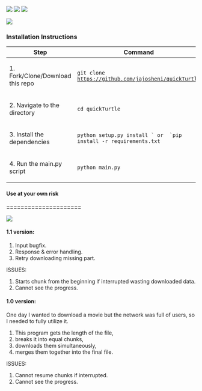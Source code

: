 <a href="https://github.com/jajosheni/quickTurtle/" title="python Downloader"><img src="https://img.shields.io/badge/quick-Turtle-brightgreen.svg"></a>
<a href="https://instagram.com/detajist" title="instapage"><img src="https://img.shields.io/badge/follow-instagram-orange.svg"></a>
<a href="https://www.python.org/downloads/release/python-350/" title="use python3.5"><img src="https://img.shields.io/badge/version-python3.5-brightgreen.svg"></a>

<img src="https://i.postimg.cc/hv92FK56/turtle.png">

### Installation Instructions
<table class="tableblock frame-all grid-all spread data-line-12">
<colgroup>
<col style="width: 50%;">
<col style="width: 50%;">
</colgroup>
<thead>
<tr>
<th class="tableblock halign-left valign-top">Step</th>
<th class="tableblock halign-left valign-top">Command</th>
</tr>
</thead>
<tfoot>
</tfoot>
<tbody>
<tr>
<td class="tableblock halign-left valign-top"><p class="tableblock">1. Fork/Clone/Download this repo</p></td>
<td class="tableblock halign-left valign-top"><p class="tableblock"><code>git clone <a href="https://github.com/jajosheni/quickTurtle" class="bare">https://github.com/jajosheni/quickTurtle</a></code></p></td>
</tr>
<tr>
<td class="tableblock halign-left valign-top"><p class="tableblock">2. Navigate to the directory</p></td>
<td class="tableblock halign-left valign-top"><p class="tableblock"><code>cd quickTurtle</code></p></td>
</tr>
<tr>
<td class="tableblock halign-left valign-top"><p class="tableblock">3. Install the dependencies</p></td>
<td class="tableblock halign-left valign-top"><p class="tableblock"><code>python setup.py install ` or  `pip install -r requirements.txt</code></p></td>
</tr>
<tr>
<td class="tableblock halign-left valign-top"><p class="tableblock">4. Run the main.py script</p></td>
<td class="tableblock halign-left valign-top"><p class="tableblock"><code>python main.py</code></p></td>
</tr>
</tbody>
</table>


#### Use at your own risk
**=====================**

<img src="https://i.ibb.co/PznQ8rK/1.jpg">

#### 1.1 version:

  1. Input bugfix.
  2. Response & error handling.
  3. Retry downloading missing part.
  
  ISSUES:
  1. Starts chunk from the beginning if interrupted wasting downloaded data.
  2. Cannot see the progress.
  
#### 1.0 version:

One day I wanted to download a movie but the network was full of users,
so I needed to fully utilize it. 

  1. This program gets the length of the file,
  2. breaks it into equal chunks,
  3. downloads them simultaneously,
  4. merges them together into the final file.  
  
  ISSUES:
  1. Cannot resume chunks if interrupted.
  2. Cannot see the progress.

